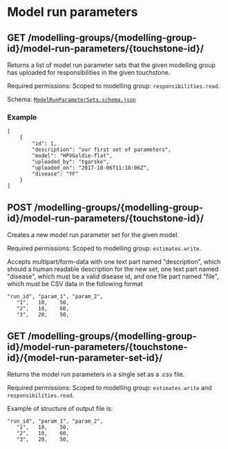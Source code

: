 # Model run parameters
## GET /modelling-groups/{modelling-group-id}/model-run-parameters/{touchstone-id}/
Returns a list of model run parameter sets that the given modelling group has
uploaded for responsibilities in the  given touchstone.

Required permissions: Scoped to modelling group: `responsibilities.read`.

Schema: [`ModelRunParameterSets.schema.json`](../schemas/ModelRunParameterSets.schema.json)

### Example
    [
        {
            "id": 1,
            "description": "our first set of parameters",
            "model": "HPVGoldie-flat",
            "uploaded_by": "tgarske",
            "uploaded_on": "2017-10-06T11:18:06Z",
            "disease": "YF"
        }
    ]
    

## POST /modelling-groups/{modelling-group-id}/model-run-parameters/{touchstone-id}/
Creates a new model run parameter set for the given model. 

Required permissions: Scoped to modelling group: `estimates.write`.

Accepts multipart/form-data with one text part named "description", which
should a human readable description for the new set, one text part named
"disease", which must be a valid disease  id, and one file part named "file",
which must be CSV data in the following format

    "run_id", "param_1", "param_2", 
       "1",   10,    50,
       "2",   10,    60,
       "3",   20,    50,

## GET /modelling-groups/{modelling-group-id}/model-run-parameters/{touchstone-id}/{model-run-parameter-set-id}/
Returns the model run parameters in a single set as a .csv file.

Required permissions: Scoped to modelling group: `estimates.write` and `responsibilities.read`.

Example of structure of output file is:

    "run_id", "param_1", "param_2", 
       "1",   10,    50,
       "2",   10,    60,
       "3",   20,    50,
